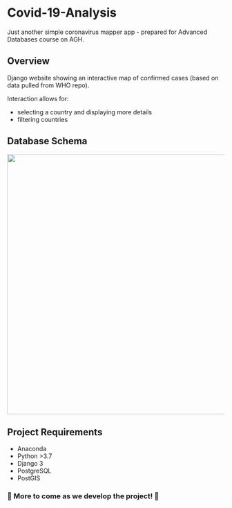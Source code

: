 # Covid-19-Analysis

Just another simple coronavirus mapper app - prepared for Advanced Databases course on AGH.


## Overview

Django website showing an interactive map of confirmed cases (based on data pulled from WHO repo).

Interaction allows for:
- selecting a country and displaying more details
- filtering countries 

## Database Schema
<img src="https://scontent-waw1-1.xx.fbcdn.net/v/t1.15752-9/118850267_761022041136625_3120203409991457875_n.png?_nc_cat=108&_nc_sid=b96e70&_nc_ohc=2SXPd0nK1BEAX_II8qb&_nc_ht=scontent-waw1-1.xx&oh=6e65889d571ce27e6deec4a43f927b94&oe=5F7DDE40" position:center width="800" height="600">

## Project Requirements

- Anaconda
- Python >3.7
- Django 3
- PostgreSQL
- PostGIS

### 💪 More to come as we develop the project! 💪
